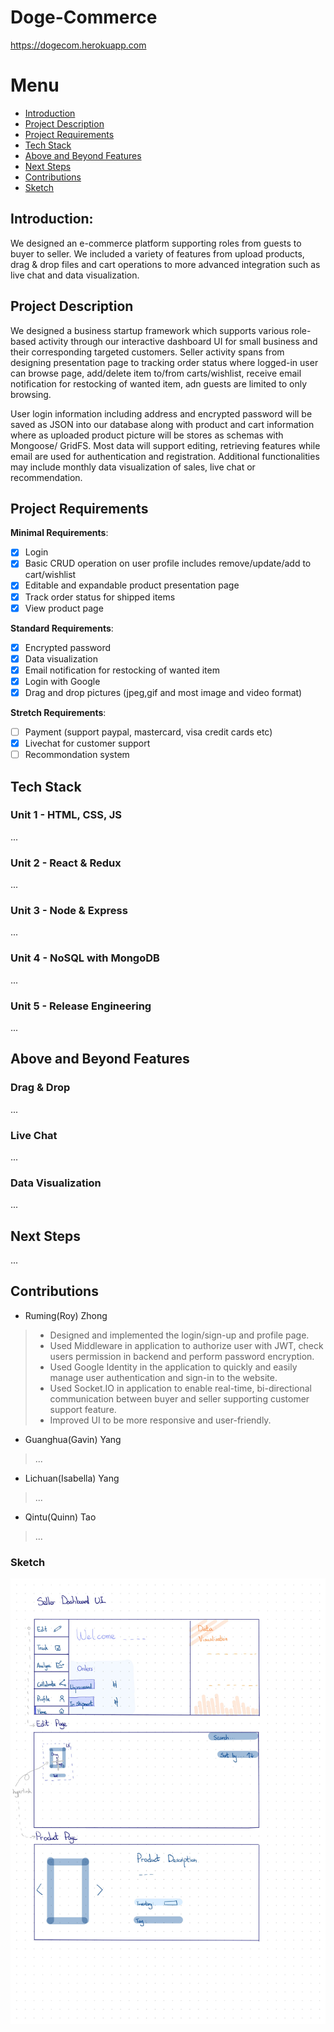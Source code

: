# Doge-Commerce
https://dogecom.herokuapp.com

# Menu
- [Introduction](#introduction)
- [Project Description](#project-description)
- [Project Requirements](#project-requirements)
- [Tech Stack](#tech-stack)
- [Above and Beyond Features](#above-and-beyond-features)
- [Next Steps](#next-steps)
- [Contributions](#contributions)
- [Sketch](#sketch)

## Introduction: 
We designed an e-commerce platform supporting roles from guests to buyer to seller. We included a variety of features from upload products, drag & drop files and cart operations to more advanced integration such as live chat and data visualization.

## Project Description
We designed a business startup framework which supports various role-based activity through our interactive dashboard UI for small business and their corresponding targeted customers. Seller activity spans from designing presentation page to tracking order status where logged-in user can browse page, add/delete item to/from carts/wishlist, receive email notification for restocking of wanted item, adn guests are limited to only browsing.

User login information including address and encrypted password will be saved as JSON into our database along with product and cart information where as uploaded product picture will be stores as schemas with Mongoose/ GridFS. Most data will support editing, retrieving features while email are used for authentication and registration. Additional functionalities may include monthly data visualization of sales, live chat or recommendation. 

## Project Requirements
**Minimal Requirements**:
- [x] Login
- [x] Basic CRUD operation on user profile includes remove/update/add to cart/wishlist 
- [x] Editable and expandable product presentation page 
- [x] Track order status for shipped items
- [x] View product page 

**Standard Requirements**:
- [x] Encrypted password 
- [x] Data visualization
- [x] Email notification for restocking of wanted item
- [x] Login with Google
- [x] Drag and drop pictures (jpeg,gif and most image and video format)

**Stretch Requirements**:
- [ ] Payment (support paypal, mastercard, visa credit cards etc) 
- [x] Livechat for customer support 
- [ ] Recommondation system 
## Tech Stack
  ### Unit 1 - HTML, CSS, JS
  ...
  ### Unit 2 - React & Redux
  ...
  ### Unit 3 - Node & Express
  ...
  ### Unit 4 - NoSQL with MongoDB
  ...
  ### Unit 5 - Release Engineering
  ...
  
## Above and Beyond Features
  ### Drag & Drop
  ...
  ### Live Chat
  ...
  ### Data Visualization 
  ...
## Next Steps
...
## Contributions
- Ruming(Roy) Zhong 
> - Designed and implemented the login/sign-up and profile page.
> - Used Middleware in application to authorize user with JWT, check users permission in backend and perform password encryption.
> - Used Google Identity in the application to quickly and easily manage user authentication and sign-in to the website.
> - Used Socket.IO in application to enable real-time, bi-directional communication between buyer and seller supporting customer support feature.
> - Improved UI to be more responsive and user-friendly.
- Guanghua(Gavin) Yang
> ...
- Lichuan(Isabella) Yang
> ...
- Qintu(Quinn) Tao
> ...


### Sketch 
![Rough_Sketch_Prototype.jpg](./doc/Rough_Sketch_Prototype.jpg)

